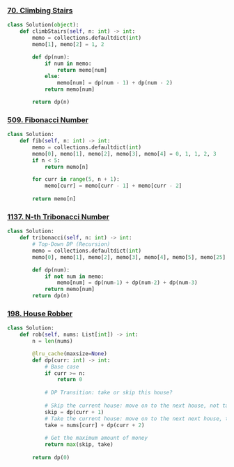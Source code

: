 ### [70. Climbing Stairs](https://github.com/quananhle/Python/tree/main/Software%20Engineering%20Practicing/Study%20Plan/Algorithm/Algorithm%20I/Day%2012%20-%20Dynamic%20Programming/70.%20Climbing%20Stairs)

```Python
class Solution(object):
    def climbStairs(self, n: int) -> int:
        memo = collections.defaultdict(int)
        memo[1], memo[2] = 1, 2   

        def dp(num):
            if num in memo:
                return memo[num]
            else:
                memo[num] = dp(num - 1) + dp(num - 2)
            return memo[num]

        return dp(n)
```

### [509. Fibonacci Number](https://github.com/quananhle/Python/tree/main/Software%20Engineering%20Practicing/Leetcode/Leetcode%2075/Level%201/Day%2010%20-%20Dynamic%20Programming/509.%20Fibonacci%20Number)

```Python
class Solution:
    def fib(self, n: int) -> int:
        memo = collections.defaultdict(int)
        memo[0], memo[1], memo[2], memo[3], memo[4] = 0, 1, 1, 2, 3
        if n < 5:
            return memo[n]

        for curr in range(5, n + 1):
            memo[curr] = memo[curr - 1] + memo[curr - 2]
        
        return memo[n]
```

### [1137. N-th Tribonacci Number](https://github.com/quananhle/Python/tree/main/Software%20Engineering%20Practicing/Concepts/Dynamic%20Programming/The%20Framework/1137.%20N-th%20Tribonacci%20Number)

```Python
class Solution:
    def tribonacci(self, n: int) -> int:
        # Top-Down DP (Recursion)
        memo = collections.defaultdict(int)
        memo[0], memo[1], memo[2], memo[3], memo[4], memo[5], memo[25] = 0, 1, 1, 2, 4, 7, 1389537

        def dp(num):
            if not num in memo:
                memo[num] = dp(num-1) + dp(num-2) + dp(num-3)
            return memo[num]
        return dp(n)
```

### [198. House Robber](https://github.com/quananhle/Python/tree/main/Software%20Engineering%20Practicing/Concepts/Dynamic%20Programming/The%20Framework/198.%20House%20Robber)

```Python
class Solution:
    def rob(self, nums: List[int]) -> int:
        n = len(nums)

        @lru_cache(maxsize=None)
        def dp(curr: int) -> int:
            # Base case
            if curr >= n:
                return 0
            
            # DP Transition: take or skip this house?
            
            # Skip the current house: move on to the next house, not taking the money from the current house
            skip = dp(curr + 1)
            # Take the current house: move on to the next next house, taking the money from the current house
            take = nums[curr] + dp(curr + 2)
        
            # Get the maximum amount of money
            return max(skip, take)
        
        return dp(0)
```
